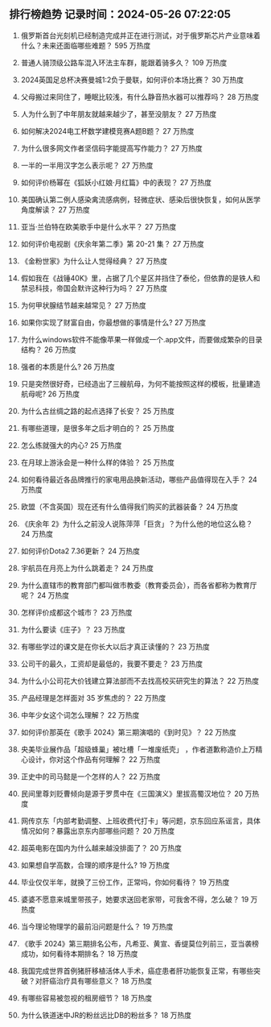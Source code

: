 
## 排行榜趋势 记录时间：2024-05-26 07:22:05
  
  1. 俄罗斯首台光刻机已经制造完成并正在进行测试，对于俄罗斯芯片产业意味着什么？未来还面临哪些难题？ 595 万热度
    
  2. 普通人骑顶级公路车混入环法主车群，能跟着骑多久？ 109 万热度
    
  3. 2024英国足总杯决赛曼城1:2负于曼联，如何评价本场比赛？ 30 万热度
    
  4. 父母搬过来同住了，睡眠比较浅，有什么静音热水器可以推荐吗？ 28 万热度
    
  5. 人为什么到了中年朋友就越来越少了，甚至没朋友？ 27 万热度
    
  6. 如何解决2024电工杯数学建模竞赛A题B题？ 27 万热度
    
  7. 为什么很多网文作者坚信码字能提高写作能力？ 27 万热度
    
  8. 一半的一半用汉字怎么表示呢？ 27 万热度
    
  9. 如何评价杨幂在《狐妖小红娘·月红篇》中的表现？ 27 万热度
    
  10. 美国确认第二例人感染禽流感病例，轻微症状、感染后很快恢复，如何从医学角度解读？ 27 万热度
    
  11. 亚当·兰伯特在欧美歌手中是什么水平？ 27 万热度
    
  12. 如何评价电视剧《庆余年第二季》第 20-21 集？ 27 万热度
    
  13. 《金粉世家》为什么让人觉得经典？ 27 万热度
    
  14. 假如我在《战锤40K》里，占据了几个星区并挡住了泰伦，但依靠的是铁人和禁忌科技，帝国会默许这种行为吗？ 27 万热度
    
  15. 为何甲状腺结节越来越常见？ 27 万热度
    
  16. 如果你实现了财富自由，你最想做的事情是什么? 27 万热度
    
  17. 为什么windows软件不能像苹果一样做成一个.app文件，而要做成繁杂的目录结构？ 26 万热度
    
  18. 强者的本质是什么? 26 万热度
    
  19. 只是突然很好奇，已经造出了三艘航母，为何不能按照这样的模板，批量建造航母呢? 26 万热度
    
  20. 为什么古丝绸之路的起点选择了长安？ 25 万热度
    
  21. 有哪些道理，是很多年之后才明白的？ 25 万热度
    
  22. 怎么练就强大的内心? 25 万热度
    
  23. 在月球上游泳会是一种什么样的体验？ 25 万热度
    
  24. 如何看待最近各品牌推行的家电用品换新活动，哪些产品值得现在入手？ 24 万热度
    
  25. 欧盟（不含英国）现在还有什么值得我们购买的武器装备？ 24 万热度
    
  26. 《庆余年 2》为什么之前没人说陈萍萍「巨贪」？为什么他的地位这么稳？ 24 万热度
    
  27. 如何评价Dota2 7.36更新？ 24 万热度
    
  28. 宇航员在月亮上为什么跳着走？ 24 万热度
    
  29. 为什么直辖市的教育部门都叫做市教委（教育委员会），而各省都称为教育厅呢？ 24 万热度
    
  30. 怎样评价成都这个城市？ 23 万热度
    
  31. 为什么要读《庄子》？ 23 万热度
    
  32. 有哪些学过的课文是在你长大以后才真正读懂的？ 23 万热度
    
  33. 公司干的最久，工资却是最低的，我要不要走？ 23 万热度
    
  34. 为什么小公司花大价钱建立算法部而不去找高校买研究生的算法？ 22 万热度
    
  35. 产品经理是怎样面对 35 岁焦虑的？ 22 万热度
    
  36. 中年少女这个词怎么理解？ 22 万热度
    
  37. 如何评价那英在《歌手 2024》第三期演唱的《到时见》？ 22 万热度
    
  38. 央美毕业展作品「超级蜂巢」被吐槽「一堆废纸壳」 ，作者道歉称造价上万精心设计，你对这个作品有何理解？ 22 万热度
    
  39. 正史中的司马懿是一个怎样的人？ 22 万热度
    
  40. 民间里尊刘贬曹倾向是源于罗贯中在《三国演义》里拔高蜀汉地位？ 20 万热度
    
  41. 网传京东「内部考勤调整、上班收费代打卡」等问题，京东回应系谣言，具体情况如何？暴露出京东内部哪些问题？ 20 万热度
    
  42. 超英电影在国内为什么越来越没排面了？ 20 万热度
    
  43. 如果想自学高数，合理的顺序是什么? 19 万热度
    
  44. 毕业仅仅半年，就换了三份工作，正常吗，你如何看待？ 19 万热度
    
  45. 婆婆不愿意来城里带孩子，她要求送回老家带，可我舍不得，怎么破？ 19 万热度
    
  46. 当今理论物理学的最前沿问题是什么？ 19 万热度
    
  47. 《歌手 2024》第三期排名公布，凡希亚、黄宣、香缇莫位列前三，亚当袭榜成功，如何看待本期排名？ 18 万热度
    
  48. 我国完成世界首例猪肝移植活体人手术，癌症患者肝功能恢复正常，有哪些突破？对肝癌治疗具有哪些意义？ 18 万热度
    
  49. 有哪些容易被忽视的租房细节？ 18 万热度
    
  50. 为什么铁道迷中JR的粉丝远比DB的粉丝多？ 18 万热度
    